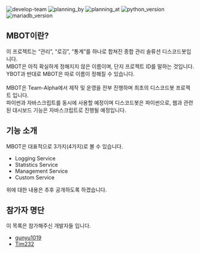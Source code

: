 ![develop-team](https://img.shields.io/badge/Developed%20By-Team%20Alpha-aa0000?style=flat)
![planning_by](https://img.shields.io/badge/Planning%20By-건유1019-0080ff?style=flat)
![planning_at](https://img.shields.io/badge/Planning%20At-2020년%2003월%2018일-0080ff?style=flat)
![python_version](https://img.shields.io/badge/python-3.8.6-3776AB?style=flat&logo=python&logoColor=ffffff)
![mariadb_version](https://img.shields.io/badge/MariaDB-10.3.23-003545?style=flat&logo=mariadb&logoColor=ffffff)
## MBOT이란?
이 프로젝트는 “관리”, “로깅”, “통계”를 하나로 합쳐진 종합 관리 솔류션 디스코드봇입니다.<br>
MBOT은 아직 확실하게 정해지지 않은 이름이며, 단지 프로젝트 ID를 말하는 것입니다. YBOT과 반대로 MBOT은 따로 이름이 정해질 수 있습니다.<br/><br/>
MBOT은 Team-Alpha에서 제작 및 운영을 전부 진행하며 최초의 디스코드봇 프로젝트 입니다. <br/>
파이썬과 자바스크립트를 동시에 사용할 예정이며 디스코드봇은 파이썬으로, 웹과 관련된 대시보드 기능은 자바스크립트로 진행될 예정입니다.

## 기능 소개
MBOT은 대표적으로 3가지(4가지)로 볼 수 있습니다.
* Logging Service
* Statistics Service
* Management Service
* Custom Service

위에 대한 내용은 추후 공개하도록 하겠습니다.

## 참가자 명단
이 목록은 참가해주신 개발자들 입니다. 
* [gunyu1019](https://github.com/gunyu1019)
* [Tim232](https://github.com/Tim232)
